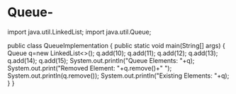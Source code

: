 # Queue-
import java.util.LinkedList;
import java.util.Queue;

public class QueueImplementation {
    public static void main(String[] args) {
        Queue<Integer> q=new LinkedList<>();
        q.add(10);
        q.add(11);
        q.add(12);
        q.add(13);
        q.add(14);
        q.add(15);
        System.out.println("Queue Elements: "+q);
        System.out.print("Removed Element: "+q.remove()+" ");
        System.out.println(q.remove());
        System.out.println("Existing Elements: "+q);
    }
}
